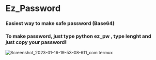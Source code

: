 # Ez_Password
### Easiest way to make safe password (Base64)
### To make password, just type python ez_pw , type lenght and just copy your password!
![Screenshot_2023-01-16-19-53-08-611_com termux](https://user-images.githubusercontent.com/58532577/212731539-55afcc44-bf1a-4b33-9f32-d488c53225cd.png)
